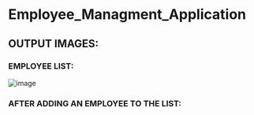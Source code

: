 # Employee_Managment_Application
## OUTPUT IMAGES:
### EMPLOYEE LIST:
![image](https://github.com/SdMdZahi7/Employee_Managment_Application/assets/94187572/0be27d99-5de8-4939-accc-fcd060e81e76)
### AFTER ADDING AN EMPLOYEE TO THE LIST:

